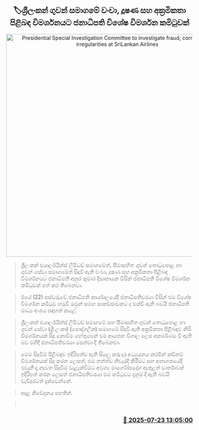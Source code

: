 <p align='center'><b><h2 align='center' title='Presidential Special Investigation Committee to investigate fraud, corruption and irregularities at SriLankan Airlines'>🏷ශ්‍රීලංකන් ගුවන් සමාගමේ වංචා, දූෂණ සහ අක්‍රමිකතා පිළිබඳ විමර්ශනයට ජනාධිපති විශේෂ විමර්ශන කමිටුවක්</h2></b></p>
<p align='center'><img src='https://helakuru.sgp1.cdn.digitaloceanspaces.com/esana/images/lib/srilanka-commite-jio.jpg' width='600' alt='Presidential Special Investigation Committee to investigate fraud, corruption and irregularities at SriLankan Airlines'></p>

> ශ්‍රීලංකන් එයාර්ලයින්ස් ලිමිටඩ් සමාගමේත්, සීමාසහිත ගුවන් තොටුපොළ හා ගුවන් සේවා සමාගමේත් සිදුවී ඇති වංචා, දූෂණ සහ අක්‍රමිකතා පිළිබඳ විමර්ශනයට ජනාධිපති අනුර කුමාර දිසානායක විසින් ජනාධිපති විශේෂ විමර්ශන කමිටුවක් පත් කර තිබෙනවා.

> ඊයේ (22) පස්වරුවේ ජනාධිපති කාර්යාලයේදී ජනාධිපතිවරයා විසින් එම විශේෂ විමර්ශන කමිටුව හමුවී ඔවුන් සමඟ සාකච්ඡාවකට ද එක්වී ඇති බවයි ජනාධිපති මාධ්‍ය අංශය සඳහන් කළේ.

> ශ්‍රීලංකන් එයාර්ලයින්ස් ලිමිටඩ් සමාගමේ සහ සීමාසහිත ගුවන් තොටුපොළ හා ගුවන් සේවා (ශ්‍රී ලංකා) (පෞද්ගලික) සමාගමේ සිදුවී ඇති අක්‍රමිකතා පිළිබඳව නිසි විමර්ශනයක් සිදු නොවීම හේතුවෙන් එම ආයතන විශාල ලෙස අකර්මණ්‍ය වී ඇති බව එහිදී ජනාධිපතිවරයා පෙන්වා දී තිබෙනවා.

> මෙම සිදුවීම් පිළිබඳව ඉදිරිපත්ව ඇති සියලු කරුණු අධ්‍යයනය කරමින් කඩිනම් විමර්ශනයක් සිදු කරන ලෙසත්, එම තත්ත්ව නිවැරදි කිරීමට සහ අනාගතයේදී එවැනි දෑ නැවත සිදුවීම වැළැක්වීමට අවශ්‍ය මාර්ගෝපදේශ ඇතුළත් වාර්තාවක් ඉදිරිපත් කරන ලෙසත් ජනාධිපතිවරයා එම කමිටුවට දැනුම් දී ඇති බවයි වැඩිදුරටත් දැක්වෙන්නේ.

> අදාළ නිවේදනය පහතින්.

>  



<h3 align='right'><a href='https://www.helakuru.lk/esana/p/112089/'>📅 2025-07-23 13:05:00</a></h3>
